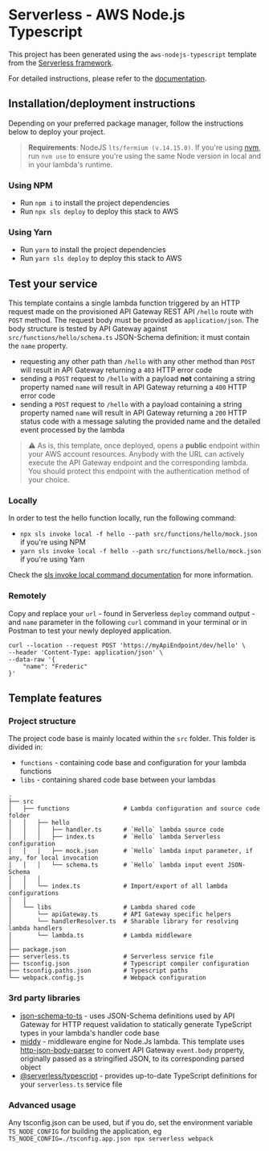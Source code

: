 # Serverless - AWS Node.js Typescript

This project has been generated using the `aws-nodejs-typescript` template from
the [Serverless framework](https://www.serverless.com/).

For detailed instructions, please refer to
the [documentation](https://www.serverless.com/framework/docs/providers/aws/).

## Installation/deployment instructions

Depending on your preferred package manager, follow the instructions below to deploy your project.

> **Requirements**: NodeJS `lts/fermium (v.14.15.0)`. If you're using [nvm](https://github.com/nvm-sh/nvm),
> run `nvm use` to ensure you're using the same Node version in local and in your lambda's runtime.

### Using NPM

- Run `npm i` to install the project dependencies
- Run `npx sls deploy` to deploy this stack to AWS

### Using Yarn

- Run `yarn` to install the project dependencies
- Run `yarn sls deploy` to deploy this stack to AWS

## Test your service

This template contains a single lambda function triggered by an HTTP request made on the provisioned API Gateway REST
API `/hello` route with `POST` method. The request body must be provided as `application/json`. The body structure is
tested by API Gateway against `src/functions/hello/schema.ts` JSON-Schema definition: it must contain the `name`
property.

- requesting any other path than `/hello` with any other method than `POST` will result in API Gateway returning a `403`
  HTTP error code
- sending a `POST` request to `/hello` with a payload **not** containing a string property named `name` will result in
  API Gateway returning a `400` HTTP error code
- sending a `POST` request to `/hello` with a payload containing a string property named `name` will result in API
  Gateway returning a `200` HTTP status code with a message saluting the provided name and the detailed event processed
  by the lambda

> :warning: As is, this template, once deployed, opens a **public** endpoint within your AWS account resources. Anybody
> with the URL can actively execute the API Gateway endpoint and the corresponding lambda. You should protect this
> endpoint with the authentication method of your choice.

### Locally

In order to test the hello function locally, run the following command:

- `npx sls invoke local -f hello --path src/functions/hello/mock.json` if you're using NPM
- `yarn sls invoke local -f hello --path src/functions/hello/mock.json` if you're using Yarn

Check
the [sls invoke local command documentation](https://www.serverless.com/framework/docs/providers/aws/cli-reference/invoke-local/)
for more information.

### Remotely

Copy and replace your `url` - found in Serverless `deploy` command output - and `name` parameter in the following `curl`
command in your terminal or in Postman to test your newly deployed application.

```
curl --location --request POST 'https://myApiEndpoint/dev/hello' \
--header 'Content-Type: application/json' \
--data-raw '{
    "name": "Frederic"
}'
```

## Template features

### Project structure

The project code base is mainly located within the `src` folder. This folder is divided in:

- `functions` - containing code base and configuration for your lambda functions
- `libs` - containing shared code base between your lambdas

```
.
├── src
│   ├── functions               # Lambda configuration and source code folder
│   │   ├── hello
│   │   │   ├── handler.ts      # `Hello` lambda source code
│   │   │   ├── index.ts        # `Hello` lambda Serverless configuration
│   │   │   ├── mock.json       # `Hello` lambda input parameter, if any, for local invocation
│   │   │   └── schema.ts       # `Hello` lambda input event JSON-Schema
│   │   │
│   │   └── index.ts            # Import/export of all lambda configurations
│   │
│   └── libs                    # Lambda shared code
│       └── apiGateway.ts       # API Gateway specific helpers
│       └── handlerResolver.ts  # Sharable library for resolving lambda handlers
│       └── lambda.ts           # Lambda middleware
│
├── package.json
├── serverless.ts               # Serverless service file
├── tsconfig.json               # Typescript compiler configuration
├── tsconfig.paths.json         # Typescript paths
└── webpack.config.js           # Webpack configuration
```

### 3rd party libraries

- [json-schema-to-ts](https://github.com/ThomasAribart/json-schema-to-ts) - uses JSON-Schema definitions used by API
  Gateway for HTTP request validation to statically generate TypeScript types in your lambda's handler code base
- [middy](https://github.com/middyjs/middy) - middleware engine for Node.Js lambda. This template
  uses [http-json-body-parser](https://github.com/middyjs/middy/tree/master/packages/http-json-body-parser) to convert
  API Gateway `event.body` property, originally passed as a stringified JSON, to its corresponding parsed object
- [@serverless/typescript](https://github.com/serverless/typescript) - provides up-to-date TypeScript definitions for
  your `serverless.ts` service file

### Advanced usage

Any tsconfig.json can be used, but if you do, set the environment variable `TS_NODE_CONFIG` for building the
application, eg `TS_NODE_CONFIG=./tsconfig.app.json npx serverless webpack`
